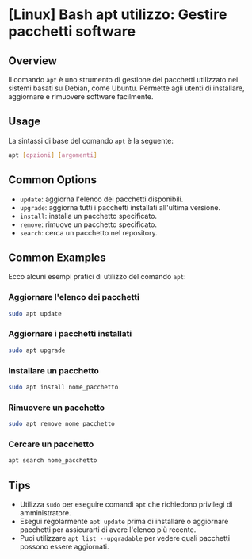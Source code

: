 # [Linux] Bash apt utilizzo: Gestire pacchetti software

## Overview
Il comando `apt` è uno strumento di gestione dei pacchetti utilizzato nei sistemi basati su Debian, come Ubuntu. Permette agli utenti di installare, aggiornare e rimuovere software facilmente.

## Usage
La sintassi di base del comando `apt` è la seguente:

```bash
apt [opzioni] [argomenti]
```

## Common Options
- `update`: aggiorna l'elenco dei pacchetti disponibili.
- `upgrade`: aggiorna tutti i pacchetti installati all'ultima versione.
- `install`: installa un pacchetto specificato.
- `remove`: rimuove un pacchetto specificato.
- `search`: cerca un pacchetto nel repository.

## Common Examples
Ecco alcuni esempi pratici di utilizzo del comando `apt`:

### Aggiornare l'elenco dei pacchetti
```bash
sudo apt update
```

### Aggiornare i pacchetti installati
```bash
sudo apt upgrade
```

### Installare un pacchetto
```bash
sudo apt install nome_pacchetto
```

### Rimuovere un pacchetto
```bash
sudo apt remove nome_pacchetto
```

### Cercare un pacchetto
```bash
apt search nome_pacchetto
```

## Tips
- Utilizza `sudo` per eseguire comandi `apt` che richiedono privilegi di amministratore.
- Esegui regolarmente `apt update` prima di installare o aggiornare pacchetti per assicurarti di avere l'elenco più recente.
- Puoi utilizzare `apt list --upgradable` per vedere quali pacchetti possono essere aggiornati.